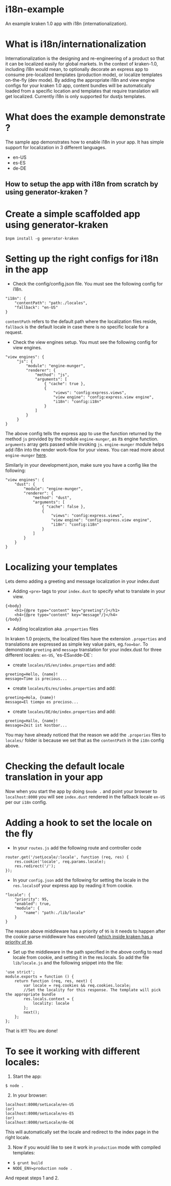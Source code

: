 # i18n-example

An example kraken 1.0 app with i18n (internationalization).

# What is i18n/internationalization

Internationalization is the designing and re-engineering of a product so that it can be localized easily for global markets.
In the context of kraken-1.0, including i18n would mean, to optionally decorate an express app to consume pre-localized templates (production mode), or localize templates on-the-fly (dev mode).
By adding the appropriate i18n and view engine configs for your kraken 1.0 app, content bundles will be automatically loaded from a specific location and templates that require translation will get localized.
Currently i18n is only supported for dustjs templates.

# What does the example demonstrate ?

The sample app demonstrates how to enable i18n in your app. It has simple support for localization in 3 different languages.

* en-US
* es-ES
* de-DE


## How to setup the app with i18n from scratch by using generator-kraken ?

# Create a simple scaffolded app using generator-kraken

```
$npm install -g generator-kraken

```

# Setting up the right configs for i18n in the app

* Check the config/config.json file. You must see the following config for i18n.

```
"i18n": {
    "contentPath": "path:./locales",
    "fallback": "en-US"
}
```

`contentPath` refers to the default path where the localization files reside, `fallback` is the default locale in case there is no specific locale for a request.

* Check the view engines setup. You must see the following config for view engines.

```
"view engines": {
     "js": {
         "module": "engine-munger",
         "renderer": {
             "method": "js",
             "arguments": [
                 { "cache": true },
                 {
                     "views": "config:express.views",
                     "view engine": "config:express.view engine",
                     "i18n": "config:i18n"
                 }
             ]
         }
     }
}
```
The above config tells the express app to use the function returned by the method `js` provided by the module `engine-munger`,  as its engine function. `arguments` array gets passed while invoking `js`.
`engine-munger` module helps add i18n into the render work-flow for your views. You can read more about `engine-munger` [here](https://github.com/krakenjs/engine-munger).

Similarly in your development.json, make sure you have a config like the following:

```
"view engines": {
    "dust": {
        "module": "engine-munger",
        "renderer": {
            "method": "dust",
            "arguments": [
                { "cache": false },
                {
                    "views": "config:express.views",
                    "view engine": "config:express.view engine",
                    "i18n": "config:i18n"
                }
            ]
        }
    }
}
```

# Localizing your templates

Lets demo adding a greeting and message localization in your index.dust

* Adding `<pre>` tags to your `index.dust` to specify what to translate in your view.

```
{<body}
    <h1>{@pre type="content" key="greeting"/}</h1>
    <h4>{@pre type="content" key="message"/}</h4>
{/body}
```

* Adding localization aka `.properties` files

In kraken 1.0 projects, the localized files have the extension `.properties` and translations are expressed as simple key value pairs, eg.`foo=bar`.
To demonstrate `greeting` and `message` translation for your index.dust for three different locales: `en-US`, 'es-ES` and `de-DE`:
 * create `locales/US/en/index.properties` and add:
 ```
greeting=Hello, {name}!
message=Time is precious...
```
* create `locales/Es/es/index.properties` and add:

```
greeting=Hola, {name}!
message=El tiempo es precioso...
```
* create `locales/DE/de/index.properties` and add:

```
greeting=Hallo, {name}!
message=Zeit ist kostbar...
```
You may have already noticed that the reason we add the `.properies` files to `locales/` folder is because we set that as the `contentPath` in the `i18n` config above.

# Checking the default locale translation in your app

Now when you start the app by doing `$node .` and point your browser to `localhost:8000` you will see `index.dust` rendered in the fallback locale `en-US` per our `i18n` config.

# Adding a hook to set the locale on the fly

* In your `routes.js` add the following route and controller code

```
router.get('/setLocale/:locale', function (req, res) {
    res.cookie('locale', req.params.locale);
    res.redirect('/');
});
```


* In your `config.json` add the following for setting the locale in the `res.locals`of your express app by reading it from cookie.
```
"locale": {
    "priority": 95,
    "enabled": true,
    "module": {
        "name": "path:./lib/locale"
    }
}
```

The reason above middleware has a priority of `95` is it needs to happen after the cookie parse middleware has executed ([which inside kraken has a priority of `90`](https://github.com/krakenjs/kraken-js/blob/master/config/config.json#L90).

* Set up the middleware in the path specified in the above config to read locale from cookie, and setting it in the res.locals. So add the file `lib/locale.js` and the following snippet into the file:

```
'use strict';
module.exports = function () {
    return function (req, res, next) {
        var locale = req.cookies && req.cookies.locale;
        //Set the locality for this response. The template will pick the appropriate bundle
        res.locals.context = {
            locality: locale
        };
        next();
    };
};
````

That is it!!! You are done!


# To see it working with different locales:

1. Start the app:
```
$ node .
```

2. In your browser:
```
localhost:8000/setLocale/en-US
(or)
localhost:8000/setLocale/es-ES
(or)
localhost:8000/setLocale/de-DE
```
This will automatically set the locale and redirect to the index page in the right locale.

3. Now if you would like to see it work in `production` mode with compiled templates:

* `$ grunt build`
* `NODE_ENV=production node .`

And repeat steps 1 and 2.